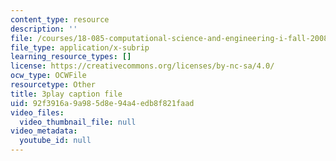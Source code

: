 ```yaml
---
content_type: resource
description: ''
file: /courses/18-085-computational-science-and-engineering-i-fall-2008/92f3916a9a985d8e94a4edb8f821faad_GQbq9G__--Y.vtt
file_type: application/x-subrip
learning_resource_types: []
license: https://creativecommons.org/licenses/by-nc-sa/4.0/
ocw_type: OCWFile
resourcetype: Other
title: 3play caption file
uid: 92f3916a-9a98-5d8e-94a4-edb8f821faad
video_files:
  video_thumbnail_file: null
video_metadata:
  youtube_id: null
---
```


